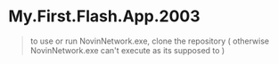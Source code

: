 # My.First.Flash.App.2003
> to use or run NovinNetwork.exe, clone the repository ( otherwise NovinNetwork.exe can't execute as its supposed to )
